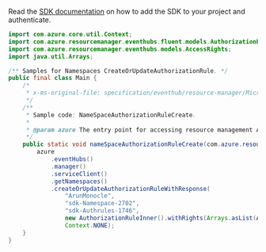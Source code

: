 Read the [SDK documentation](https://github.com/Azure/azure-sdk-for-java/blob/azure-resourcemanager_2.12.0/sdk/resourcemanager/azure-resourcemanager/README.md) on how to add the SDK to your project and authenticate.

```java
import com.azure.core.util.Context;
import com.azure.resourcemanager.eventhubs.fluent.models.AuthorizationRuleInner;
import com.azure.resourcemanager.eventhubs.models.AccessRights;
import java.util.Arrays;

/** Samples for Namespaces CreateOrUpdateAuthorizationRule. */
public final class Main {
    /*
     * x-ms-original-file: specification/eventhub/resource-manager/Microsoft.EventHub/stable/2021-11-01/examples/NameSpaces/EHNameSpaceAuthorizationRuleCreate.json
     */
    /**
     * Sample code: NameSpaceAuthorizationRuleCreate.
     *
     * @param azure The entry point for accessing resource management APIs in Azure.
     */
    public static void nameSpaceAuthorizationRuleCreate(com.azure.resourcemanager.AzureResourceManager azure) {
        azure
            .eventHubs()
            .manager()
            .serviceClient()
            .getNamespaces()
            .createOrUpdateAuthorizationRuleWithResponse(
                "ArunMonocle",
                "sdk-Namespace-2702",
                "sdk-Authrules-1746",
                new AuthorizationRuleInner().withRights(Arrays.asList(AccessRights.LISTEN, AccessRights.SEND)),
                Context.NONE);
    }
}
```
